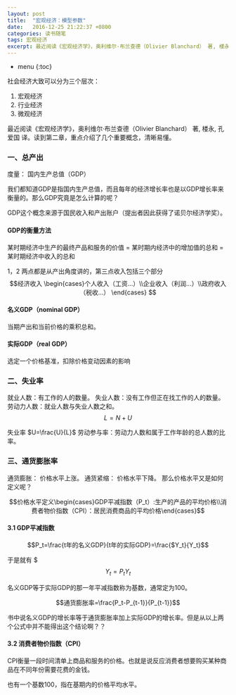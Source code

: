```yaml
---
layout: post
title:  "宏观经济：模型参数"
date:   2016-12-25 21:22:37 +0800
categories: 读书随笔
tags: 宏观经济
excerpt: 最近阅读《宏观经济学》，奥利维尔·布兰查德（Olivier Blanchard） 著, 楼永, 孔爱国 译。读到第二章，重点介绍了几个重要概念，清晰易懂。
---
```


* menu
{:toc}


社会经济大致可以分为三个层次：
1. 宏观经济
2. 行业经济
3. 微观经济

最近阅读《宏观经济学》，奥利维尔·布兰查德（Olivier Blanchard） 著, 楼永, 孔爱国 译。读到第二章，重点介绍了几个重要概念，清晰易懂。

### 一、总产出

 度量： 国内生产总值（GDP）

我们都知道GDP是指国内生产总值，而且每年的经济增长率也是以GDP增长率来衡量的。那么GDP究竟是怎么计算的呢？

GDP这个概念来源于国民收入和产出账户（提出者因此获得了诺贝尔经济学奖）。

#### GDP的衡量方法

某时期经济中生产的最终产品和服务的价值 = 某时期内经济中的增加值的总和 = 某时期经济中收入的总和

1，2 两点都是从产出角度讲的，第三点收入包括三个部分$$经济收入 \begin{cases}个人收入（工资...）\\企业收入（利润...）\\政府收入（税收...） \end{cases} $$

#### 名义GDP（nominal GDP）
当期产出和当前价格的乘积总和。
#### 实际GDP（real GDP）
选定一个价格基准，扣除价格变动因素的影响

### 二、失业率

就业人数：有工作的人的数量。
失业人数：没有工作但正在找工作的人的数量。
劳动力人数：就业人数与失业人数之和。
$$L=N+U$$

失业率 $U=\frac{U}{L}$
劳动参与率：劳动力人数和属于工作年龄的总人数的比率。

### 三、通货膨胀率

通货膨胀： 价格水平上涨。
通货紧缩： 价格水平下降。
那么价格水平又是如何定义呢？

$$价格水平定义\begin{cases}GDP平减指数（P_t）:生产的产品的平均价格\\消费者物价指数（CPI）：居民消费商品的平均价格\end{cases}$$

#### 3.1 GDP平减指数

$$P_t=\frac{t年的名义GDP}{t年的实际GDP}=\frac{$Y_t}{Y_t}$$

于是就有
$$$Y_t = P_tY_t$$

名义GDP等于实际GDP的那一年平减指数称为基数，通常定为100。

$$通货膨胀率=\frac{P_t-P_{t-1}}{P_{t-1}}$$

书中说名义GDP的增长率等于通货膨胀率加上实际GDP的增长率。但是从以上两个公式中并不能得出这个结论啊？？


#### 3.2 消费者物价指数（CPI）

CPI衡量一段时间清单上商品和服务的价格。也就是说反应消费者想要购买某种商品在不同年份需要花费的金钱。

也有一个基数100，指在基期内的价格平均水平。
